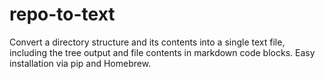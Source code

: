 # repo-to-text
Convert a directory structure and its contents into a single text file, including the tree output and file contents in markdown code blocks. Easy installation via pip and Homebrew.

